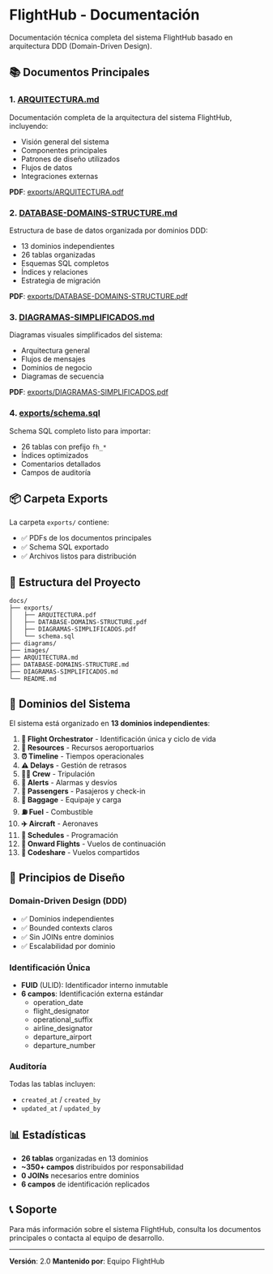 # FlightHub - Documentación

Documentación técnica completa del sistema FlightHub basado en arquitectura DDD (Domain-Driven Design).

## 📚 Documentos Principales

### 1. [ARQUITECTURA.md](ARQUITECTURA.md)
Documentación completa de la arquitectura del sistema FlightHub, incluyendo:
- Visión general del sistema
- Componentes principales
- Patrones de diseño utilizados
- Flujos de datos
- Integraciones externas

**PDF**: [exports/ARQUITECTURA.pdf](exports/ARQUITECTURA.pdf)

### 2. [DATABASE-DOMAINS-STRUCTURE.md](DATABASE-DOMAINS-STRUCTURE.md)
Estructura de base de datos organizada por dominios DDD:
- 13 dominios independientes
- 26 tablas organizadas
- Esquemas SQL completos
- Índices y relaciones
- Estrategia de migración

**PDF**: [exports/DATABASE-DOMAINS-STRUCTURE.pdf](exports/DATABASE-DOMAINS-STRUCTURE.pdf)

### 3. [DIAGRAMAS-SIMPLIFICADOS.md](DIAGRAMAS-SIMPLIFICADOS.md)
Diagramas visuales simplificados del sistema:
- Arquitectura general
- Flujos de mensajes
- Dominios de negocio
- Diagramas de secuencia

**PDF**: [exports/DIAGRAMAS-SIMPLIFICADOS.pdf](exports/DIAGRAMAS-SIMPLIFICADOS.pdf)

### 4. [exports/schema.sql](exports/schema.sql)
Schema SQL completo listo para importar:
- 26 tablas con prefijo `fh_*`
- Índices optimizados
- Comentarios detallados
- Campos de auditoría

## 📦 Carpeta Exports

La carpeta `exports/` contiene:
- ✅ PDFs de los documentos principales
- ✅ Schema SQL exportado
- ✅ Archivos listos para distribución

## 📁 Estructura del Proyecto

```
docs/
├── exports/
│   ├── ARQUITECTURA.pdf
│   ├── DATABASE-DOMAINS-STRUCTURE.pdf
│   ├── DIAGRAMAS-SIMPLIFICADOS.pdf
│   └── schema.sql
├── diagrams/
├── images/
├── ARQUITECTURA.md
├── DATABASE-DOMAINS-STRUCTURE.md
├── DIAGRAMAS-SIMPLIFICADOS.md
└── README.md
```

## 🔧 Dominios del Sistema

El sistema está organizado en **13 dominios independientes**:

1. **🎯 Flight Orchestrator** - Identificación única y ciclo de vida
2. **📍 Resources** - Recursos aeroportuarios
3. **⏰ Timeline** - Tiempos operacionales
4. **⚠️ Delays** - Gestión de retrasos
5. **👨‍✈️ Crew** - Tripulación
6. **🚨 Alerts** - Alarmas y desvíos
7. **👥 Passengers** - Pasajeros y check-in
8. **🎒 Baggage** - Equipaje y carga
9. **⛽ Fuel** - Combustible
10. **✈️ Aircraft** - Aeronaves
11. **📅 Schedules** - Programación
12. **🔄 Onward Flights** - Vuelos de continuación
13. **🤝 Codeshare** - Vuelos compartidos

## 🚀 Principios de Diseño

### Domain-Driven Design (DDD)
- ✅ Dominios independientes
- ✅ Bounded contexts claros
- ✅ Sin JOINs entre dominios
- ✅ Escalabilidad por dominio

### Identificación Única
- **FUID** (ULID): Identificador interno inmutable
- **6 campos**: Identificación externa estándar
  - operation_date
  - flight_designator
  - operational_suffix
  - airline_designator
  - departure_airport
  - departure_number

### Auditoría
Todas las tablas incluyen:
- `created_at` / `created_by`
- `updated_at` / `updated_by`

## 📊 Estadísticas

- **26 tablas** organizadas en 13 dominios
- **~350+ campos** distribuidos por responsabilidad
- **0 JOINs** necesarios entre dominios
- **6 campos** de identificación replicados

## 📞 Soporte

Para más información sobre el sistema FlightHub, consulta los documentos principales o contacta al equipo de desarrollo.

---

**Versión**: 2.0
**Mantenido por**: Equipo FlightHub
